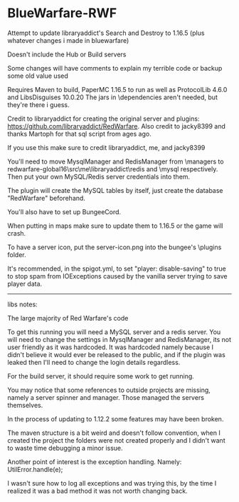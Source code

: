 # BlueWarfare-RWF

Attempt to update libraryaddict's Search and Destroy to 1.16.5
(plus whatever changes i made in bluewarfare)

Doesn't include the Hub or Build servers

Some changes will have comments to explain my terrible code or backup some old value used

Requires Maven to build, PaperMC 1.16.5 to run as well as ProtocolLib 4.6.0 and LibsDisguises 10.0.20
The jars in \dependencies aren't needed, but they're there i guess.

Credit to libraryaddict for creating the original server and plugins: https://github.com/libraryaddict/RedWarfare.
Also credit to jacky8399 and thanks Martoph for that sql script from ages ago.

If you use this make sure to credit libraryaddict, me, and jacky8399

You'll need to move MysqlManager and RedisManager from \managers to redwarfare-global16\src\me\libraryaddict\redis and \mysql respectively.
Then put your own MySQL/Redis server credentials into them.

The plugin will create the MySQL tables by itself, just create the database "RedWarfare" beforehand.

You'll also have to set up BungeeCord.

When putting in maps make sure to update them to 1.16.5 or the game will crash.

To have a server icon, put the server-icon.png into the bungee's \plugins folder.

It's recommended, in the spigot.yml, to set "player: disable-saving" to true to stop spam from IOExceptions caused by the vanilla server trying to save player data.

----------------------------------------
libs notes:

The large majority of Red Warfare's code

To get this running you will need a MySQL server and a redis server. You will need to change the settings in
MysqlManager and RedisManager, its not user friendly as it was hardcoded. It was hardcoded namely because I didn't
believe it would ever be released to the public, and if the plugin was leaked then I'll need to change the login details
regardless.

For the build server, it should require some work to get running.

You may notice that some references to outside projects are missing, namely a server spinner and manager. Those managed
the servers themselves.

In the process of updating to 1.12.2 some features may have been broken.

The maven structure is a bit weird and doesn't follow convention, when I created the project the folders were not
created properly and I didn't want to waste time debugging a minor issue.

Another point of interest is the exception handling. Namely: UtilError.handle(e);

I wasn't sure how to log all exceptions and was trying this, by the time I realized it was a bad method it was not worth
changing back.
